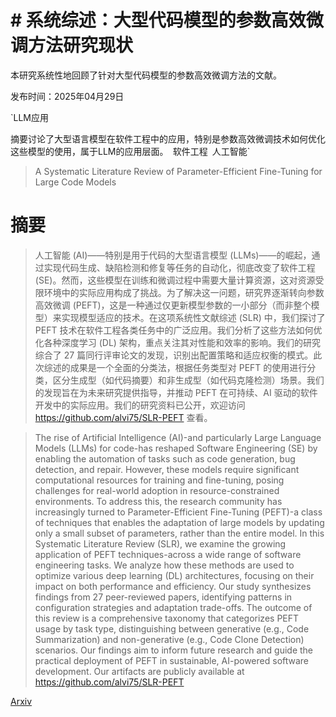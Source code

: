 # # 系统综述：大型代码模型的参数高效微调方法研究现状  
本研究系统性地回顾了针对大型代码模型的参数高效微调方法的文献。

发布时间：2025年04月29日

`LLM应用

摘要讨论了大型语言模型在软件工程中的应用，特别是参数高效微调技术如何优化这些模型的使用，属于LLM的应用层面。` `软件工程` `人工智能`

> A Systematic Literature Review of Parameter-Efficient Fine-Tuning for Large Code Models

# 摘要

> 人工智能 (AI)——特别是用于代码的大型语言模型 (LLMs)——的崛起，通过实现代码生成、缺陷检测和修复等任务的自动化，彻底改变了软件工程 (SE)。然而，这些模型在训练和微调过程中需要大量计算资源，这对资源受限环境中的实际应用构成了挑战。为了解决这一问题，研究界逐渐转向参数高效微调 (PEFT)，这是一种通过仅更新模型参数的一小部分（而非整个模型）来实现模型适应的技术。在这项系统性文献综述 (SLR) 中，我们探讨了 PEFT 技术在软件工程各类任务中的广泛应用。我们分析了这些方法如何优化各种深度学习 (DL) 架构，重点关注其对性能和效率的影响。我们的研究综合了 27 篇同行评审论文的发现，识别出配置策略和适应权衡的模式。此次综述的成果是一个全面的分类法，根据任务类型对 PEFT 的使用进行分类，区分生成型（如代码摘要）和非生成型（如代码克隆检测）场景。我们的发现旨在为未来研究提供指导，并推动 PEFT 在可持续、AI 驱动的软件开发中的实际应用。我们的研究资料已公开，欢迎访问 https://github.com/alvi75/SLR-PEFT 查看。

> The rise of Artificial Intelligence (AI)-and particularly Large Language Models (LLMs) for code-has reshaped Software Engineering (SE) by enabling the automation of tasks such as code generation, bug detection, and repair. However, these models require significant computational resources for training and fine-tuning, posing challenges for real-world adoption in resource-constrained environments. To address this, the research community has increasingly turned to Parameter-Efficient Fine-Tuning (PEFT)-a class of techniques that enables the adaptation of large models by updating only a small subset of parameters, rather than the entire model. In this Systematic Literature Review (SLR), we examine the growing application of PEFT techniques-across a wide range of software engineering tasks. We analyze how these methods are used to optimize various deep learning (DL) architectures, focusing on their impact on both performance and efficiency. Our study synthesizes findings from 27 peer-reviewed papers, identifying patterns in configuration strategies and adaptation trade-offs. The outcome of this review is a comprehensive taxonomy that categorizes PEFT usage by task type, distinguishing between generative (e.g., Code Summarization) and non-generative (e.g., Code Clone Detection) scenarios. Our findings aim to inform future research and guide the practical deployment of PEFT in sustainable, AI-powered software development. Our artifacts are publicly available at https://github.com/alvi75/SLR-PEFT

[Arxiv](https://arxiv.org/abs/2504.21569)